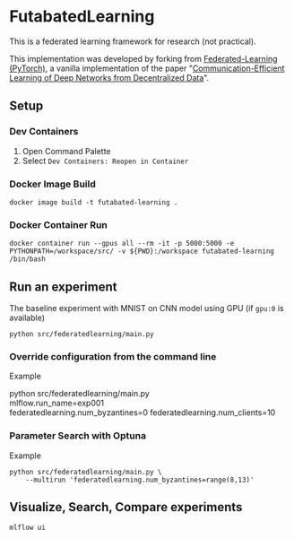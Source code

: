 # FutabatedLearning

This is a federated learning framework for research (not practical).

This implementation was developed by forking from [Federated-Learning (PyTorch)](https://github.com/AshwinRJ/Federated-Learning-PyTorch), a vanilla implementation of the paper "[Communication-Efficient Learning of Deep Networks from Decentralized Data](https://arxiv.org/abs/1602.05629)".

## Setup

### Dev Containers

1. Open Command Palette
2. Select `Dev Containers: Reopen in Container`

### Docker Image Build

```
docker image build -t futabated-learning .
```

### Docker Container Run

```
docker container run --gpus all --rm -it -p 5000:5000 -e PYTHONPATH=/workspace/src/ -v ${PWD}:/workspace futabated-learning /bin/bash
```

## Run an experiment

The baseline experiment with MNIST on CNN model using GPU (if `gpu:0` is available)

```
python src/federatedlearning/main.py
```

### Override configuration from the command line

Example

python src/federatedlearning/main.py \
    mlflow.run_name=exp001 \
    federatedlearning.num_byzantines=0 federatedlearning.num_clients=10

### Parameter Search with Optuna

Example

```
python src/federatedlearning/main.py \
    --multirun 'federatedlearning.num_byzantines=range(8,13)'
```

## Visualize, Search, Compare experiments

```
mlflow ui
```

